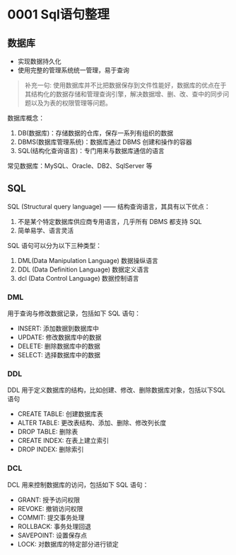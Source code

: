 # 0001 Sql语句整理


## 数据库

- 实现数据持久化
- 使用完整的管理系统统一管理，易于查询

> 补充一句: 使用数据库并不比把数据保存到文件性能好，数据库的优点在于其结构化的数据存储和管理查询引擎，解决数据增、删、改、查中的同步问题以及为表的权限管理等问题。

数据库概念：
1. DB(数据库)：存储数据的仓库，保存一系列有组织的数据
2. DBMS(数据库管理系统)：数据库通过 DBMS 创建和操作的容器
3. SQL(结构化查询语言)：专门用来与数据库通信的语言

常见数据库：MySQL、Oracle、DB2、SqlServer 等

## SQL
SQL (Structural query language) —— 结构查询语言，其具有以下优点：
1. 不是某个特定数据库供应商专用语言，几乎所有 DBMS 都支持 SQL
2. 简单易学、语言灵活

SQL 语句可以分为以下三种类型：
1. DML(Data Manipulation Language) 数据操纵语言
2. DDL (Data Definition Language) 数据定义语言
3. dcl (Data Control Language) 数据控制语言

### DML
用于查询与修改数据记录，包括如下 SQL 语句：
- INSERT: 添加数据到数据库中
- UPDATE: 修改数据库中的数据
- DELETE: 删除数据库中的数据
- SELECT: 选择数据库中的数据

### DDL
DDL 用于定义数据库的结构，比如创建、修改、删除数据库对象，包括以下SQL语句
- CREATE TABLE: 创建数据库表
- ALTER TABLE: 更改表结构、添加、删除、修改列长度
- DROP TABLE: 删除表
- CREATE INDEX: 在表上建立索引
- DROP INDEX: 删除索引

### DCL
DCL 用来控制数据库的访问，包括如下 SQL 语句：
- GRANT: 授予访问权限
- REVOKE: 撤销访问权限
- COMMIT: 提交事务处理
- ROLLBACK: 事务处理回退
- SAVEPOINT: 设置保存点
- LOCK: 对数据库的特定部分进行锁定

